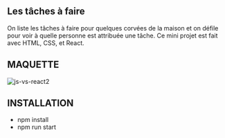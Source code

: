 ## Les tâches à faire 
On liste les tâches à faire pour quelques corvées de la maison et on défile pour voir à quelle personne est attribuée une tâche. Ce mini projet est fait avec HTML, CSS, et React.

## MAQUETTE
![js-vs-react2](https://github.com/Soulman2131/js-vs-react2/assets/109850920/c40acf32-80e2-4365-a474-14544b404662)



## INSTALLATION
- npm install
- npm run start
